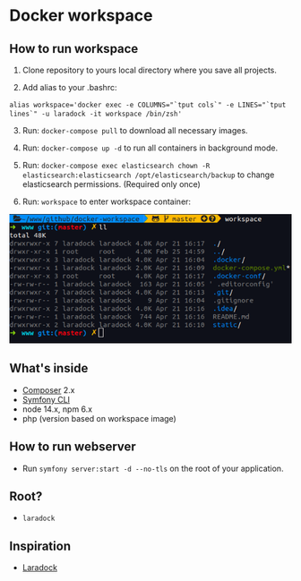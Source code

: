 # Docker workspace

## How to run workspace

1. Clone repository to yours local directory where you save all projects.

2. Add alias to your .bashrc:
```
alias workspace='docker exec -e COLUMNS="`tput cols`" -e LINES="`tput lines`" -u laradock -it workspace /bin/zsh'
```

3. Run: `docker-compose pull` to download all necessary images.

4. Run: `docker-compose up -d` to run all containers in background mode.

5. Run: `docker-compose exec elasticsearch chown -R elasticsearch:elasticsearch /opt/elasticsearch/backup` to change elasticsearch permissions. (Required only once)

6. Run: `workspace` to enter workspace container:

![workspace](static/workspace.png)

## What's inside

- [Composer](https://getcomposer.org/) 2.x
- [Symfony CLI](https://symfony.com/download)
- node 14.x, npm 6.x
- php (version based on workspace image)

## How to run webserver

- Run `symfony server:start -d --no-tls` on the root of your application.

## Root?

- `laradock`

## Inspiration

- [Laradock](https://github.com/laradock/)
